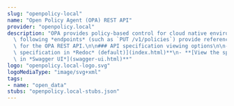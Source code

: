 ```yaml
---
slug: "openpolicy-local"
name: "Open Policy Agent (OPA) REST API"
provider: "openpolicy.local"
description: "OPA provides policy-based control for cloud native environments. The\
  \ following *endpoints* (such as `PUT /v1/policies`) provide reference documentation\
  \ for the OPA REST API.\n\n### API specification viewing options\n\n- **[View the\
  \ specification in *Redoc* (default)](index.html)**\n- **[View the specification\
  \ in *Swagger UI*](swagger-ui.html)**"
logo: "openpolicy.local-logo.svg"
logoMediaType: "image/svg+xml"
tags:
- name: "open_data"
stubs: "openpolicy.local-stubs.json"
---
```

